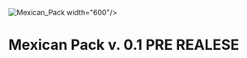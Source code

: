 ![Mexican_Pack](https://github.com/Klisee/Mexican-Pack/assets/85597531/c80458e5-598d-42db-b96f-81542d79fb54) width="600"/>

# Mexican Pack v. 0.1 PRE REALESE

